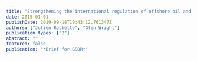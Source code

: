 ```yaml
---
title: "Strengthening the international regulation of offshore oil and gas activities"
date: 2015-01-01
publishDate: 2019-09-18T19:43:12.761347Z
authors: ["Julien Rochette", "Glen Wright"]
publication_types: ["2"]
abstract: ""
featured: false
publication: "*Brief for GSDR*"
---
```


